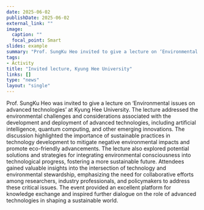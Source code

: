 ```yaml
---
date: 2025-06-02
publishDate: 2025-06-02
external_link: ""
image:
  caption: ""
  focal_point: Smart
slides: example
summary: "Prof. SungKu Heo invited to give a lecture on ‘Environmental issues on advanced technologies’ at Kyung Hee University."
tags:
- Activity
title: "Invited lecture, Kyung Hee University"
links: []
type: "news"
layout: "single"
---
```

Prof. SungKu Heo was invited to give a lecture on ‘Environmental issues on advanced technologies’ at Kyung Hee University. The lecture addressed the environmental challenges and considerations associated with the development and deployment of advanced technologies, including artificial intelligence, quantum computing, and other emerging innovations. The discussion highlighted the importance of sustainable practices in technology development to mitigate negative environmental impacts and promote eco-friendly advancements. The lecture also explored potential solutions and strategies for integrating environmental consciousness into technological progress, fostering a more sustainable future. Attendees gained valuable insights into the intersection of technology and environmental stewardship, emphasizing the need for collaborative efforts among researchers, industry professionals, and policymakers to address these critical issues. The event provided an excellent platform for knowledge exchange and inspired further dialogue on the role of advanced technologies in shaping a sustainable world.  